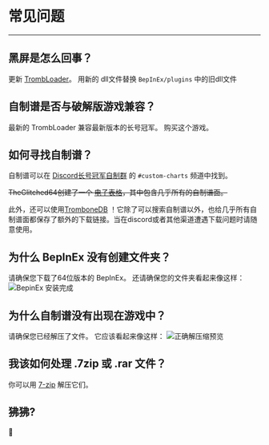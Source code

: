 # 常见问题
---

## 黑屏是怎么回事？

更新 [TrombLoader](https://github.com/NyxTheShield/TrombLoader/releases/latest)。 用新的 dll文件替换 `BepInEx/plugins` 中的旧dll文件

## 自制谱是否与破解版游戏兼容？

最新的 TrombLoader 兼容最新版本的长号冠军。 购买这个游戏。

## 如何寻找自制谱？

自制谱可以在 [Discord长号冠军自制群](https://discord.gg/KVzKRsbetJ) 的 `#custom-charts` 频道中找到。

~~TheGlitched64创建了一个 [电子表格](https://docs.google.com/spreadsheets/d/1xpoUnHdSJFqOQEK_637-HCECYtJsgK91oY4dRuDMtik/edit?usp=sharing)，其中包含几乎所有的自制谱面。~~

此外，还可以使用[TromboneDB](https://tc-mods.github.io/TromboneDB/) ！它除了可以搜索自制谱以外，也给几乎所有自制谱面都保存了额外的下载链接。当在discord或者其他渠道遭遇下载问题时请随意使用。

## 为什么 BepInEx 没有创建文件夹？

请确保您下载了64位版本的 BepInEx。 还请确保您的文件夹看起来像这样： ![BepinEx 安装完成](../docs/files/finishedbepinex.png)

## 为什么自制谱没有出现在游戏中？

请确保您已经解压了文件。 它应该看起来像这样： ![正确解压缩预览](../docs/files/customsongcorrect.png)

## 我该如何处理 .7zip 或 .rar 文件？

你可以用 [7-zip](https://www.7-zip.org/download.html) 解压它们。

## 狒狒?

🐒
